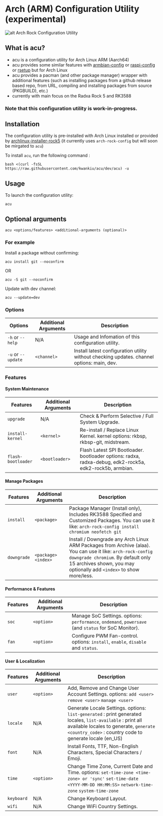 # Arch (ARM) Configuration Utility (experimental)

![alt Arch Rock Configuration Utility](https://i.imgur.com/bccc10d.png)

## What is acu?
- acu is a configuration utility for Arch Linux ARM (Aarch64) 
- acu provides some similar features with [armbian-config](https://github.com/armbian/config) or [raspi-config](https://www.raspberrypi.com/documentation/computers/configuration.html) or [rsetup](https://docs.radxa.com/en/radxa-os/rsetup/rsetup-tool) but for Arch Linux
- acu provides a pacman (and other package manager) wrapper with additional features (such as installing packages from a github release based repo, from URL, compiling and installing packages from source (PKGBUILD), etc.)
- currently with main focus on the Radxa Rock 5 and RK3588

### Note that this configuration utility is work-in-progress.

## Installation

The configuration utility is pre-installed with Arch Linux installed or provided by [archlinux-installer-rock5](https://github.com/kwankiu/archlinux-installer-rock5) (it currently uses `arch-rock-config` but will soon be mirgated to `acu`)

To install `acu`, run the following command :

```
bash <(curl -fsSL https://raw.githubusercontent.com/kwankiu/acu/dev/acu) -u
```

## Usage

To launch the configuration utility:
```
acu
```
## Optional arguments

```
acu <options/features> <additional-arguments (optional)>
```
### For example
Install a package without confirming:
```
acu install git --noconfirm
```
OR
```
acu -S git --noconfirm
```

Update with dev channel:
```
acu --update=dev
```

### Options

| Options | Additional Arguments | Description |
| ------------- | ------------- | ------------- |
| `-h` or `--help` | N/A | Usage and Infomation of this configuration utility. |
| `-u` or `--update` | `<channel>` | Install latest configuration utility without checking updates. channel options: main, dev. |


### Features

#### System Maintenance
| Features | Additional Arguments | Description |
| ------------- | ------------- | ------------- |
| `upgrade` |  N/A | Check & Perform Selective / Full System Upgrade. |
| `install-kernel` |  `<kernel>` | Re-install / Replace Linux Kernel. kernel options: rkbsp, rkbsp-git, midstream. |
| `flash-bootloader` |  `<bootloader>` | Flash Latest SPI Bootloader. bootloader options: radxa, radxa-debug, edk2-rock5a, edk2-rock5b, armbian. |

#### Manage Packages
| Features | Additional Arguments | Description |
| ------------- | ------------- | ------------- |
| `install` |  `<package>` | Package Manager (Install only), Includes RK3588 Specified and Customized Packages. You can use it like: `arch-rock-config install chromium neofetch git` |
| `downgrade` |  `<package> <index>` | Install / Downgrade any Arch Linux ARM Packages from Archive (alaa). You can use it like: `arch-rock-config downgrade chromium`. By default only 15 archives shown, you may optionally add `<index>` to show more/less.  |

#### Performance & Features
| Features | Additional Arguments | Description |
| ------------- | ------------- | ------------- |
| `soc` |  `<option>` | Manage SoC Settings. options: `performance`, `ondemand`, `powersave` (and `status` for SoC Monitor). |
| `fan` |  `<option>` | Configure PWM Fan-control. options: `install`, `enable`, `disable` and `status`. |

#### User & Localization
| Features | Additional Arguments | Description |
| ------------- | ------------- | ------------- |
| `user` | `<option>` | Add, Remove and Change User Account Settings. options: `add <user>` `remove <user>` `manage <user>` |
| `locale` |  N/A | Generate Locale Settings. options: `list-generated` : print generated locales, `list-available` : print all available locales to generate, `generate <country_code>` : country code to generate locale (en_US) |
| `font` |  N/A | Install Fonts, TTF, Non-English Characters, Special Characters / Emoji. |
| `time` | `<option>` | Change Time Zone, Current Date and Time. options: `set-time-zone <time-zone> or 'sync'` `set-time-date <YYYY-MM-DD HH:MM:SS>` `network-time-zone` `system-time-zone`|
| `keyboard` |  N/A | Change Keyboard Layout. |
| `wifi` |  N/A | Change WiFi Country Settings. |
